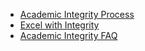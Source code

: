 * [Academic Integrity Process](https://academicintegrity.ucsd.edu/process/index.html)
* [Excel with Integrity](https://academicintegrity.ucsd.edu/excel-integrity/index.html)
* [Academic Integrity FAQ](https://academicintegrity.ucsd.edu/faq/index.html)
